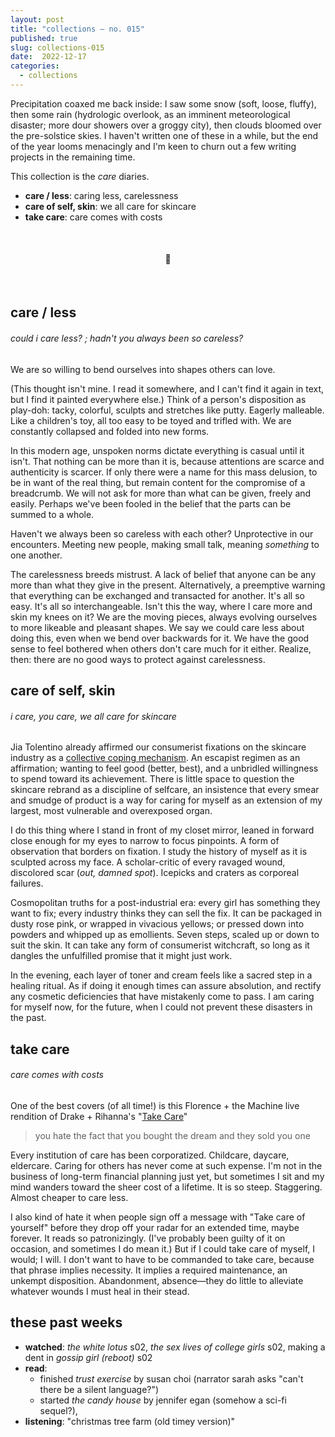 ```yaml
---
layout: post
title: "collections — no. 015"
published: true
slug: collections-015
date:  2022-12-17
categories:
  - collections
---
```


Precipitation coaxed me back inside: I saw some snow (soft, loose, fluffy), then some rain (hydrologic overlook, as an imminent meteorological disaster; more dour showers over a groggy city), then clouds bloomed over the pre-solstice skies. I haven't written one of these in a while, but the end of the year looms menacingly and I'm keen to churn out a few writing projects in the remaining time. 


This collection is the *care* diaries. 
- **care / less**: caring less, carelessness
- **care of self, skin**: we all care for skincare
- **take care**: care comes with costs

<br />

<h4 style="text-align:center">💌</h4>

<!--more-->

<br />

## **care** / **less**
###### could i care less? ; hadn't you always been so careless?

We are so willing to bend ourselves into shapes others can love. 

(This thought isn't mine. I read it somewhere, and I can't find it again in text, but I find it painted everywhere else.) Think of a person's disposition as play-doh: tacky, colorful, sculpts and stretches like putty. Eagerly malleable. Like a children's toy, all too easy to be toyed and trifled with. We are constantly collapsed and folded into new forms.

In this modern age, unspoken norms dictate everything is casual until it isn't. That nothing can be more than it is, because attentions are scarce and authenticity is scarcer. If only there were a name for this mass delusion, to be in want of the real thing, but remain content for the compromise of a breadcrumb. We will not ask for more than what can be given, freely and easily. Perhaps we've been fooled in the belief that the parts can be summed to a whole.

Haven't we always been so careless with each other? Unprotective in our encounters. Meeting new people, making small talk, meaning *something* to one another. 

The carelessness breeds mistrust. A lack of belief that anyone can be any more than what they give in the present. Alternatively, a preemptive warning that everything can be exchanged and transacted for another. It's all so easy. It's all so interchangeable. Isn't this the way, where I care more and skin my knees on it? We are the moving pieces, always evolving ourselves to more likeable and pleasant shapes. We say we could care less about doing this, even when we bend over backwards for it. We have the good sense to feel bothered when others don't care much for it either. Realize, then: there are no good ways to protect against carelessness.


## **care of self, skin**
###### i care, you care, we all care for skincare

Jia Tolentino already affirmed our consumerist fixations on the skincare industry as a [collective coping mechanism](https://www.newyorker.com/culture/cultural-comment/the-year-that-skin-care-became-a-coping-mechanism). An escapist regimen as an affirmation; wanting to feel good (better, best), and a unbridled willingness to spend toward its achievement. There is little space to question the skincare rebrand as a discipline of selfcare, an insistence that every smear and smudge of product is a way for caring for myself as an extension of my largest, most vulnerable and overexposed organ.

I do this thing where I stand in front of my closet mirror, leaned in forward close enough for my eyes to narrow to focus pinpoints. A form of observation that borders on fixation. I study the history of myself as it is sculpted across my face. A scholar-critic of every ravaged wound, discolored scar (*out, damned spot*). Icepicks and craters as corporeal failures. 

Cosmopolitan truths for a post-industrial era: every girl has something they want to fix; every industry thinks they can sell the fix. It can be packaged in dusty rose pink, or wrapped in vivacious yellows; or pressed down into powders and whipped up as emollients. Seven steps, scaled up or down to suit the skin. It can take any form of consumerist witchcraft, so long as it dangles the unfulfilled promise that it might just work.

In the evening, each layer of toner and cream feels like a sacred step in a healing ritual. As if doing it enough times can assure absolution, and rectify any cosmetic deficiencies that have mistakenly come to pass. I am caring for myself now, for the future, when I could not prevent these disasters in the past.


## take care
###### care comes with costs

One of the best covers (of all time!) is this Florence + the Machine live rendition of Drake + Rihanna's "[Take Care](https://www.youtube.com/watch?v=g9GQJgbGZJU)"
> you hate the fact that you bought the dream and they sold you one

Every institution of care has been corporatized. Childcare, daycare, eldercare. Caring for others has never come at such expense. I'm not in the business of long-term financial planning just yet, but sometimes I sit and my mind wanders toward the sheer cost of a lifetime. It is so steep. Staggering. Almost cheaper to care less. 

I also kind of hate it when people sign off a message with "Take care of yourself" before they drop off your radar for an extended time, maybe forever. It reads so patronizingly. (I've probably been guilty of it on occasion, and sometimes I do mean it.) But if I could take care of myself, I would; I will. I don't want to have to be commanded to take care, because that phrase implies necessity. It implies a required maintenance, an unkempt disposition. Abandonment, absence—they do little to alleviate whatever wounds I must heal in their stead.




## these past weeks
- **watched**: *the white lotus* s02, *the sex lives of college girls* s02, making a dent in *gossip girl (reboot)* s02
- **read**:
	- finished *trust exercise* by susan choi (narrator sarah asks "can't there be a silent language?")
	- started *the candy house* by jennifer egan (somehow a sci-fi sequel?), 
- **listening**: "christmas tree farm (old timey version)"